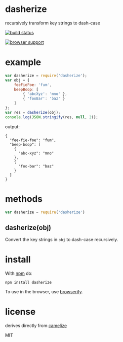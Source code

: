 # dasherize

recursively transform key strings to dash-case

[![build status](https://secure.travis-ci.org/shahata/dasherize.png)](http://travis-ci.org/shahata/dasherize)

[![browser support](https://ci.testling.com/shahata/dasherize.png)](http://ci.testling.com/shahata/dasherize)

# example

``` js
var dasherize = require('dasherize');
var obj = {
    feeFieFoe: 'fum',
    beepBoop: [
        { 'abcXyz': 'mno' },
        { 'fooBar': 'baz' }
    ]
};
var res = dasherize(obj);
console.log(JSON.stringify(res, null, 2));
```

output:

```
{
  "fee-fie-foe": "fum",
  "beep-boop": [
    {
      "abc-xyz": "mno"
    },
    {
      "foo-bar": "baz"
    }
  ]
}
```

# methods

``` js
var dasherize = require('dasherize')
```

## dasherize(obj)

Convert the key strings in `obj` to dash-case recursively.

# install

With [npm](https://npmjs.org) do:

```
npm install dasherize
```

To use in the browser, use [browserify](http://browserify.org).

# license

derives directly from [camelize](https://github.com/substack/camelize)

MIT
